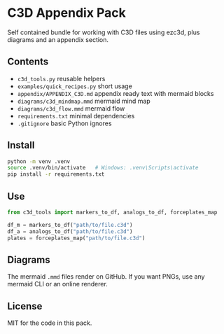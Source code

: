 # C3D Appendix Pack

Self contained bundle for working with C3D files using ezc3d, plus diagrams and an appendix section.

## Contents
- `c3d_tools.py` reusable helpers
- `examples/quick_recipes.py` short usage
- `appendix/APPENDIX_C3D.md` appendix ready text with mermaid blocks
- `diagrams/c3d_mindmap.mmd` mermaid mind map
- `diagrams/c3d_flow.mmd` mermaid flow
- `requirements.txt` minimal dependencies
- `.gitignore` basic Python ignores

## Install
```bash
python -m venv .venv
source .venv/bin/activate   # Windows: .venv\Scripts\activate
pip install -r requirements.txt
```

## Use
```python
from c3d_tools import markers_to_df, analogs_to_df, forceplates_map

df_m = markers_to_df("path/to/file.c3d")
df_a = analogs_to_df("path/to/file.c3d")
plates = forceplates_map("path/to/file.c3d")
```

## Diagrams
The mermaid `.mmd` files render on GitHub. If you want PNGs, use any mermaid CLI or an online renderer.

## License
MIT for the code in this pack.
